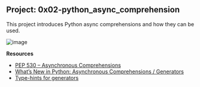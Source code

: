## __Project: 0x02-python_async_comprehension__

This project introduces Python async comprehensions and how they can be used.

![image](https://github.com/user-attachments/assets/944425ca-41fe-4d73-a7aa-1bbcf3f48fd5)

__Resources__

- [PEP 530 – Asynchronous Comprehensions](https://peps.python.org/pep-0530/)
- [What’s New in Python: Asynchronous Comprehensions / Generators](https://www.blog.pythonlibrary.org/2017/02/14/whats-new-in-python-asynchronous-comprehensions-generators/)
- [Type-hints for generators](https://stackoverflow.com/questions/42531143/how-to-type-hint-a-generator-in-python-3)
